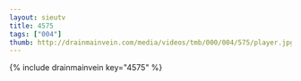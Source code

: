 ```yaml
--- 
layout: sieutv
title: 4575
tags: ["004"]
thumb: http://drainmainvein.com/media/videos/tmb/000/004/575/player.jpg
---
```

{% include drainmainvein key="4575" %} 
